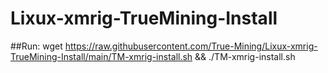 # Lixux-xmrig-TrueMining-Install

##Run:
wget https://raw.githubusercontent.com/True-Mining/Lixux-xmrig-TrueMining-Install/main/TM-xmrig-install.sh && ./TM-xmrig-install.sh
